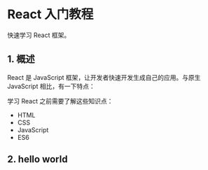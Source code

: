 # React 入门教程

快速学习 React 框架。

## 1. 概述

React 是 JavaScript 框架，让开发者快速开发生成自己的应用。与原生 JavaScript 相比，有一下特点：

学习 React 之前需要了解这些知识点：

- HTML
- CSS
- JavaScript
- ES6

## 2. hello world

```html

```

<comment-comment/>
